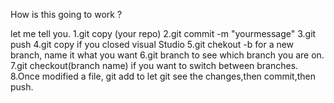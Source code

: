 How is this going to work ?

let me tell you.
1.git copy (your repo)
2.git commit -m "yourmessage"
3.git push
4.git copy if you closed visual Studio
5.git chekout -b for a new branch, name it what you want
6.git branch to see which branch you are on.
7.git checkout(branch name) if you want to switch between branches.
8.Once modified a file, git add to let git see the changes,then commit,then push.
